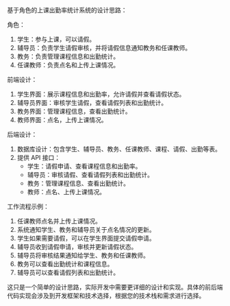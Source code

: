 基于角色的上课出勤率统计系统的设计思路：

角色：
1. 学生：参与上课，可以请假。
2. 辅导员：负责学生请假审核，并将请假信息通知教务和任课教师。
3. 教务：负责管理课程信息和出勤统计。
4. 任课教师：负责点名和上传上课情况。

前端设计：
1. 学生界面：展示课程信息和出勤率，允许请假并查看请假状态。
2. 辅导员界面：审核学生请假，查看请假列表和出勤统计。
3. 教务界面：管理课程信息，查看出勤统计。
4. 教师界面：点名，上传上课情况。

后端设计：
1. 数据库设计：包含学生、辅导员、教务、任课教师、课程、请假、出勤等表。
2. 提供 API 接口：
   - 学生：请假申请、查看课程信息和出勤率。
   - 辅导员：审核请假、查看请假列表和出勤统计。
   - 教务：管理课程信息、查看出勤统计。
   - 教师：点名、上传上课情况。

工作流程示例：
1. 任课教师点名并上传上课情况。
2. 系统通知学生、教务和辅导员关于点名情况的更新。
3. 学生如果需要请假，可以在学生界面提交请假申请。
4. 辅导员收到请假申请，审核并更新请假状态。
5. 辅导员将审核结果通知给学生、教务和任课教师。
6. 教务可以查看出勤统计和课程信息。
7. 辅导员可以查看请假列表和出勤统计。

这只是一个简单的设计思路，实际开发中需要更详细的设计和实现。具体的前后端代码实现会涉及到开发框架和技术选择，根据您的技术栈和需求进行选择。

